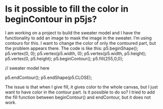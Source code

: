 
# Is it possible to fill the color in beginContour in p5js?

I am working on a project to build the sweater model and I have the functionality to add an image to mask the image in the sweater. I’m using contours for this. I want to change the color of only the contoured part, but the problem appears there.
The code is like this:
p5.beginShape();
p5.vertex(0, 0);
p5.vertex(p5.width, 0);
p5.vertex(p5.width, p5.height);
p5.vertex(0, p5.height);
p5.beginContour();
p5.fill(255,0,0);

// sweater model here

p5.endContour();
p5.endShape(p5.CLOSE);

The issue is that when I give fill, it gives color to the whole canvas, but I just want to have color in the contour part.
Is it possible to do so?
I tried to add the fill function between beginContour() and endContour, but it does not work.

        